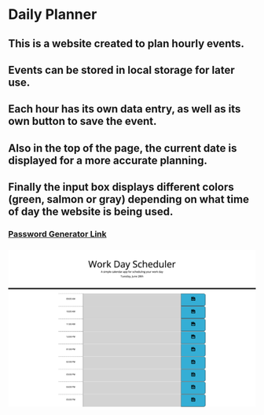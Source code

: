 # Daily Planner

## This is a website created to plan hourly events.
## Events can be stored in local storage for later use.
## Each hour has its own data entry, as well as its own button to save the event.
## Also in the top of the page, the current date is displayed for a more accurate planning.
## Finally the input box displays different colors (green, salmon or gray) depending on what time of day the website is being used.

### [Password Generator Link](https://pargasparedes.github.io/DailyPlanner/)

### ![Screenshot](./Assets/Work-Day-Scheduler.png)
